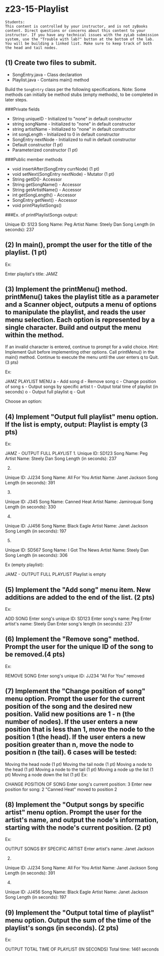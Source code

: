 # z23-15-Playlist

    Students:
    This content is controlled by your instructor, and is not zyBooks content. Direct questions or concerns about this content to your instructor. If you have any technical issues with the zyLab submission system, use the "Trouble with lab?" button at the bottom of the lab.
    You will be building a linked list. Make sure to keep track of both the head and tail nodes.
 
## (1) Create two files to submit.

* SongEntry.java - Class declaration
* Playlist.java - Contains main() method

Build the `SongEntry` class per the following specifications. Note: Some methods can initially be method stubs (empty methods), to be completed in later steps.

###Private fields

* String uniqueID - Initialized to "none" in default constructor
* string songName - Initialized to "none" in default constructor
* string artistName - Initialized to "none" in default constructor
* int songLength - Initialized to 0 in default constructor
* SongEntry nextNode - Initialized to null in default constructor
* Default constructor (1 pt)
* Parameterized constructor (1 pt)

###Public member methods

* void insertAfter(SongEntry currNode) (1 pt)
* void setNext(SongEntry nextNode) - Mutator (1 pt)
* String getID()- Accessor
* String getSongName() - Accessor
* String getArtistName() - Accessor
* int getSongLength() - Accessor
* SongEntry getNext() - Accessor
* void printPlaylistSongs()

###Ex. of printPlaylistSongs output:

Unique ID: S123
Song Name: Peg
Artist Name: Steely Dan
Song Length (in seconds): 237

## (2) In main(), prompt the user for the title of the playlist. (1 pt) 

Ex:

Enter playlist's title:
JAMZ 

## (3) Implement the printMenu() method. printMenu() takes the playlist title as a parameter and a Scanner object, outputs a menu of options to manipulate the playlist, and reads the user menu selection. Each option is represented by a single character. Build and output the menu within the method.

If an invalid character is entered, continue to prompt for a valid choice. Hint: Implement Quit before implementing other options. Call printMenu() in the main() method. Continue to execute the menu until the user enters q to Quit. (3 pts) 

Ex:

JAMZ PLAYLIST MENU
a - Add song
d - Remove song
c - Change position of song
s - Output songs by specific artist
t - Output total time of playlist (in seconds)
o - Output full playlist
q - Quit

Choose an option:

## (4) Implement "Output full playlist" menu option. If the list is empty, output: Playlist is empty (3 pts) 

Ex:

JAMZ - OUTPUT FULL PLAYLIST
1.
Unique ID: SD123
Song Name: Peg
Artist Name: Steely Dan
Song Length (in seconds): 237

2.
Unique ID: JJ234
Song Name: All For You
Artist Name: Janet Jackson
Song Length (in seconds): 391

3.
Unique ID: J345
Song Name: Canned Heat
Artist Name: Jamiroquai
Song Length (in seconds): 330

4.
Unique ID: JJ456
Song Name: Black Eagle
Artist Name: Janet Jackson
Song Length (in seconds): 197

5. 
Unique ID: SD567
Song Name: I Got The News
Artist Name: Steely Dan
Song Length (in seconds): 306

Ex (empty playlist):

JAMZ - OUTPUT FULL PLAYLIST
Playlist is empty

## (5) Implement the "Add song" menu item. New additions are added to the end of the list. (2 pts) 

Ex:

ADD SONG
Enter song's unique ID:
SD123
Enter song's name:
Peg
Enter artist's name:
Steely Dan
Enter song's length (in seconds):
237

## (6) Implement the "Remove song" method. Prompt the user for the unique ID of the song to be removed.(4 pts) 

Ex:

REMOVE SONG
Enter song's unique ID:
JJ234
"All For You" removed

## (7) Implement the "Change position of song" menu option. Prompt the user for the current position of the song and the desired new position. Valid new positions are 1 - n (the number of nodes). If the user enters a new position that is less than 1, move the node to the position 1 (the head). If the user enters a new position greater than n, move the node to position n (the tail). 6 cases will be tested:

Moving the head node (1 pt)
Moving the tail node (1 pt)
Moving a node to the head (1 pt)
Moving a node to the tail (1 pt)
Moving a node up the list (1 pt)
Moving a node down the list (1 pt) 
Ex:

CHANGE POSITION OF SONG
Enter song's current position:
3
Enter new position for song:
2
"Canned Heat" moved to position 2

## (8) Implement the "Output songs by specific artist" menu option. Prompt the user for the artist's name, and output the node's information, starting with the node's current position. (2 pt) 

Ex:

OUTPUT SONGS BY SPECIFIC ARTIST
Enter artist's name:
Janet Jackson

2.
Unique ID: JJ234
Song Name: All For You
Artist Name: Janet Jackson
Song Length (in seconds): 391

4.
Unique ID: JJ456
Song Name: Black Eagle
Artist Name: Janet Jackson
Song Length (in seconds): 197

## (9) Implement the "Output total time of playlist" menu option. Output the sum of the time of the playlist's songs (in seconds). (2 pts) 

Ex:

OUTPUT TOTAL TIME OF PLAYLIST (IN SECONDS)
Total time: 1461 seconds